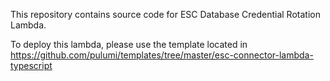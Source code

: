 This repository contains source code for ESC Database Credential Rotation Lambda.

To deploy this lambda, please use the template located in https://github.com/pulumi/templates/tree/master/esc-connector-lambda-typescript
